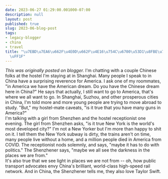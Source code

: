 ```yaml
---
date: 2023-06-27 01:29:00.001000-07:00
description: null
layout: post
published: true
slug: 2023-06-blog-post
tags:
- legacy-blogger
- china
- travel
title: "\u7EBD\u7EA6\u662F\u4E0D\u662F\u4E16\u754C\u6700\u53D1\u8FBE\u7684\u57CE\u5E02\
  \uFF1F"
---
```



*This was originally posted on blogger.*
I'm chatting with a couple Chinese folks at the hostel I'm staying at in Shanghai. Many people I speak to in China have a surprising reverence for America. I ask one of my roommates, "in America we have the American dream. Do you have the Chinese dream here in China?" He says that actually, I still want to go to America, that's where we all want to go. In Shanghai, Suzhou, and other prosperous cities in China, I'm told more and more young people are trying to move abroad to study. "But," my hostel-mate caveats, "is it true that you have many guns in America?"  
I'm talking with a girl from Shenzhen and the hostel receptionist one evening. The girl from Shenzhen asks, "is it true New York is the world's most developed city?" I'm not a New Yorker but I'm more than happy to shit on it. I tell them the New York subway is dirty, the trains aren't on time, many people live without a home, and a million people died in America from COVID. The receptionist nods solemnly, and says, "maybe it has to do with politics." The Shenzhener says, "maybe we all see the darkness in the places we are from."  
It's also true that we see light in places we are not from -- oh, how public transport advocates envy China's brilliant, world-class high-speed rail network. And in China, the Shenzhener tells me, they also love Taylor Swift.